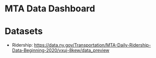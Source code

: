 # MTA Data Dashboard


# Datasets
- Ridership: https://data.ny.gov/Transportation/MTA-Daily-Ridership-Data-Beginning-2020/vxuj-8kew/data_preview

